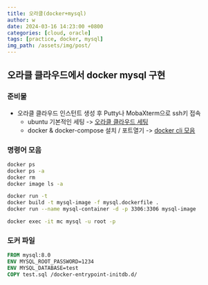 ```yaml
---
title: 오라클(docker+mysql)
author: w
date: 2024-03-16 14:23:00 +0800
categories: [cloud, oracle]
tags: [practice, docker, mysql]
img_path: /assets/img/post/
---
```


## 오라클 클라우드에서 docker mysql 구현

### 준비물
- 오라클 클라우드 인스턴트 생성 후 Putty나 MobaXterm으로 ssh키 접속
  - ubuntu 기본적인 세팅 -> [오라클 클라우드 세팅](/posts/오라클-클라우드-세팅/)
  - docker & docker-compose 설치 / 포트열기 -> [docker cli 모음](/posts/docker-cli-모음/)

### 명령어 모음
```bash
docker ps
docker ps -a
docker rm
docker image ls -a

docker run -t
docker build -t mysql-image -f mysql.dockerfile .
docker run --name mysql-container -d -p 3306:3306 mysql-image

docker exec -it mc mysql -u root -p

```

### 도커 파일
```dockerfile
FROM mysql:8.0
ENV MYSQL_ROOT_PASSWORD=1234
ENV MYSQL_DATABASE=test
COPY test.sql /docker-entrypoint-initdb.d/
```